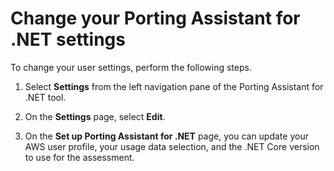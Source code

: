 # Change your Porting Assistant for \.NET settings<a name="porting-assistant-settings"></a>

To change your user settings, perform the following steps\.

1. Select **Settings** from the left navigation pane of the Porting Assistant for \.NET tool\.

1. On the **Settings** page, select **Edit**\.

1. On the **Set up Porting Assistant for \.NET** page, you can update your AWS user profile, your usage data selection, and the \.NET Core version to use for the assessment\. 